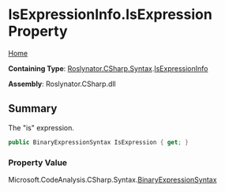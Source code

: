 <a name="_top"></a>

# IsExpressionInfo\.IsExpression Property

[Home](../../../../../README.md#_top)

**Containing Type**: [Roslynator.CSharp.Syntax](../../README.md#_top)\.[IsExpressionInfo](../README.md#_top)

**Assembly**: Roslynator\.CSharp\.dll

## Summary

The "is" expression\.

```csharp
public BinaryExpressionSyntax IsExpression { get; }
```

### Property Value

Microsoft\.CodeAnalysis\.CSharp\.Syntax\.[BinaryExpressionSyntax](https://docs.microsoft.com/en-us/dotnet/api/microsoft.codeanalysis.csharp.syntax.binaryexpressionsyntax)

